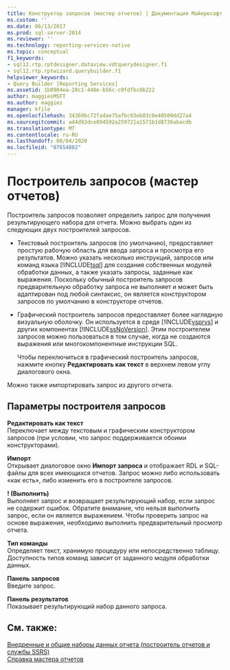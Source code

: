 ```yaml
---
title: Конструктор запросов (мастер отчетов) | Документация Майкрософт
ms.custom: ''
ms.date: 06/13/2017
ms.prod: sql-server-2014
ms.reviewer: ''
ms.technology: reporting-services-native
ms.topic: conceptual
f1_keywords:
- sql12.rtp.rptdesigner.dataview.vdtquerydesigner.f1
- sql12.rtp.rptwizard.querybuilder.f1
helpviewer_keywords:
- Query Builder [Reporting Services]
ms.assetid: 1b0904ea-28c1-448e-b56c-c0fdfbc8b222
author: maggiesMSFT
ms.author: maggies
manager: kfile
ms.openlocfilehash: 34369bc72fadae75afbc93eb03c0e40509dd27a4
ms.sourcegitcommit: ad4d92dce894592a259721a1571b1d8736abacdb
ms.translationtype: MT
ms.contentlocale: ru-RU
ms.lasthandoff: 08/04/2020
ms.locfileid: "87654882"
---
```

# <a name="query-builder-report-wizard"></a>Построитель запросов (мастер отчетов)
  Построитель запросов позволяет определить запрос для получения результирующего набора для отчета. Можно выбрать один из следующих двух построителей запросов.  
  
-   Текстовый построитель запросов (по умолчанию), предоставляет простую рабочую область для ввода запроса и просмотра его результатов. Можно указать несколько инструкций, запросов или команд языка [!INCLUDE[tsql](../includes/tsql-md.md)] для создания собственных модулей обработки данных, а также указать запросы, заданные как выражения. Поскольку обычный построитель запросов предварительную обработку запроса не выполняет и может быть адаптирован под любой синтаксис, он является конструктором запросов по умолчанию в конструкторе отчетов.  
  
-   Графический построитель запросов предоставляет более наглядную визуальную оболочку. Он используется в среде [!INCLUDE[vsprvs](../includes/vsprvs-md.md)] и других компонентах [!INCLUDE[ssNoVersion](../includes/ssnoversion-md.md)]. Этим построителем запросов можно пользоваться в том случае, когда не создаются выражения или многокомпонентные инструкции SQL.  
  
     Чтобы переключиться в графический построитель запросов, нажмите кнопку **Редактировать как текст** в верхнем левом углу диалогового окна.  
  
 Можно также импортировать запрос из другого отчета.  
  
## <a name="query-builder-options"></a>Параметры построителя запросов  
 **Редактировать как текст**  
 Переключает между текстовым и графическим конструктором запросов (при условии, что запрос поддерживается обоими конструкторами).  
  
 **Импорт**  
 Открывает диалоговое окно **Импорт запроса** и отображает RDL и SQL-файлы для всех имеющихся отчетов. Запрос можно либо использовать «как есть», либо изменить его в построителе запросов.  
  
 **! (Выполнить)**  
 Выполняет запрос и возвращает результирующий набор, если запрос не содержит ошибок. Обратите внимание, что нельзя выполнить запрос, если он является выражением. Чтобы проверить запрос на основе выражения, необходимо выполнить предварительный просмотр отчета.  
  
 **Тип команды**  
 Определяет текст, хранимую процедуру или непосредственно таблицу. Доступность типов команд зависит от заданного модуля обработки данных.  
  
 **Панель запросов**  
 Введите запрос.  
  
 **Панель результатов**  
 Показывает результирующий набор данного запроса.  
  
## <a name="see-also"></a>См. также:  
 [Внедренные и общие наборы данных отчета &#40;построитель отчетов и службы SSRS&#41;](report-data/report-embedded-datasets-and-shared-datasets-report-builder-and-ssrs.md)   
 [Справка мастера отчетов](../../2014/reporting-services/report-wizard-help.md)  
  
  
